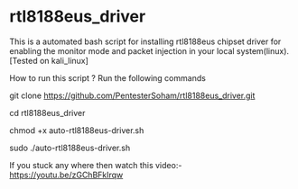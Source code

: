 # rtl8188eus_driver
This is a automated bash script for installing rtl8188eus chipset driver for enabling the monitor mode and packet injection in your local system(linux).
[Tested on kali_linux]

How to run this script ?
Run the following commands

git clone https://github.com/PentesterSoham/rtl8188eus_driver.git

cd rtl8188eus_driver

chmod +x auto-rtl8188eus-driver.sh

sudo ./auto-rtl8188eus-driver.sh


If you stuck any where then watch this video:- https://youtu.be/zGChBFkIrqw
